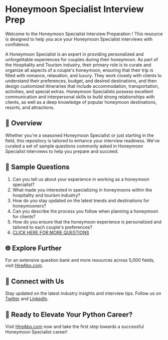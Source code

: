 # Honeymoon Specialist Interview Prep

Welcome to the Honeymoon Specialist Interview Preparation ! This resource is designed to help you ace your Honeymoon Specialist interviews with confidence.

A Honeymoon Specialist is an expert in providing personalized and unforgettable experiences for couples during their honeymoon. As part of the Hospitality and Tourism industry, their primary role is to curate and organize all aspects of a couple's honeymoon, ensuring that their trip is filled with romance, relaxation, and luxury. They work closely with clients to understand their preferences, budget, and desired destinations, and then design customized itineraries that include accommodation, transportation, activities, and special extras. Honeymoon Specialists possess excellent communication and interpersonal skills to build strong relationships with clients, as well as a deep knowledge of popular honeymoon destinations, resorts, and attractions.

## 🚀 Overview

Whether you're a seasoned Honeymoon Specialist or just starting in the field, this repository is tailored to enhance your interview readiness. We've curated a set of sample questions commonly asked in Honeymoon Specialist interviews to help you prepare and succeed.

## 📝 Sample Questions

1. Can you tell us about your experience in working as a honeymoon specialist?
2. What made you interested in specializing in honeymoons within the hospitality and tourism industry?
3. How do you stay updated on the latest trends and destinations for honeymooners?
4. Can you describe the process you follow when planning a honeymoon for clients?
5. How do you ensure that the honeymoon experience is personalized and tailored to each couple's preferences?
6. [CLICK HERE FOR MORE QUESTIONS](https://hireabo.com/job/11_4_13/Honeymoon%20Specialist)

## 🌐 Explore Further

For an extensive question bank and more resources across 5,000 fields, visit [HireAbo.com](https://www.hireabo.com).

## 📱 Connect with Us

Stay updated on the latest industry insights and interview tips. Follow us on [Twitter](https://twitter.com/hireabo) and [LinkedIn](https://www.linkedin.com/in/hire-abo-3609972a8/).

## 🚀 Ready to Elevate Your Python Career?

Visit [HireAbo.com](https://www.hireabo.com) now and take the first step towards a successful Honeymoon Specialist career!
